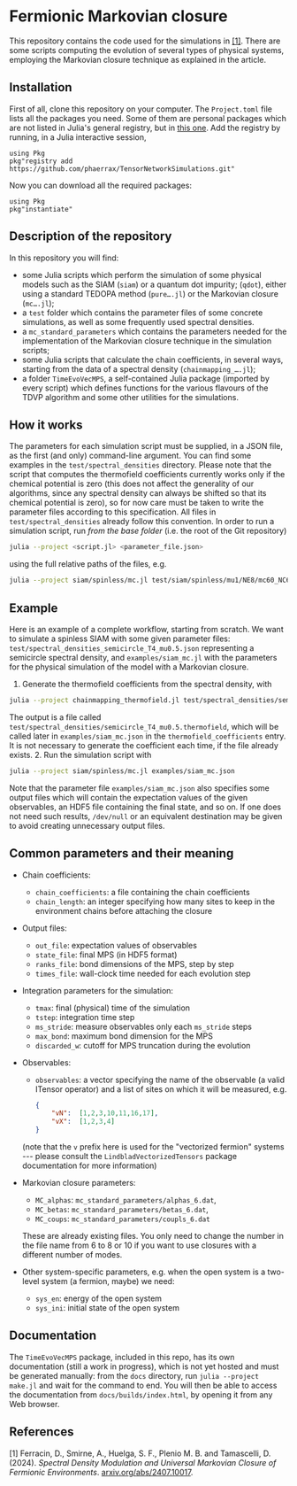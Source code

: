 # Fermionic Markovian closure

This repository contains the code used for the simulations in [[1]](#1).
There are some scripts computing the evolution of several types of physical
systems, employing the Markovian closure technique as explained in the article.

## Installation

First of all, clone this repository on your computer.
The `Project.toml` file lists all the packages you need.
Some of them are personal packages which are not listed in Julia's general
registry, but in [this
one](https://github.com/phaerrax/TensorNetworkSimulations).
Add the registry by running, in a Julia interactive session,

```julia-repl
using Pkg
pkg"registry add https://github.com/phaerrax/TensorNetworkSimulations.git"
```

Now you can download all the required packages:

```julia-repl
using Pkg
pkg"instantiate"
```

## Description of the repository

In this repository you will find:

* some Julia scripts which perform the simulation of some physical models such
  as the SIAM (`siam`) or a quantum dot impurity; (`qdot`), either using a
  standard TEDOPA method (`pure….jl`) or the Markovian closure (`mc….jl`);
* a `test` folder which contains the parameter files of some concrete
  simulations, as well as some frequently used spectral densities.
* a `mc_standard_parameters` which contains the parameters needed for the
  implementation of the Markovian closure technique in the simulation scripts;
* some Julia scripts that calculate the chain coefficients, in several ways,
  starting from the data of a spectral density (`chainmapping_….jl`);
* a folder `TimeEvoVecMPS`, a self-contained Julia package (imported by every
  script) which defines functions for the various flavours of the TDVP algorithm
  and some other utilities for the simulations.

## How it works

The parameters for each simulation script must be supplied, in a JSON file, as
the first (and only) command-line argument. You can find some examples in the
`test/spectral_densities` directory. Please note that the script that computes
the thermofield coefficients currently works only if the chemical potential is
zero (this does not affect the generality of our algorithms, since any spectral
density can always be shifted so that its chemical potential is zero), so for
now care must be taken to write the parameter files according to this
specification. All files in `test/spectral_densities` already follow this
convention.
In order to run a simulation script, run *from the base folder* (i.e. the root
of the Git repository)

```bash
julia --project <script.jl> <parameter_file.json>
```

using the full relative paths of the files, e.g.

```bash
julia --project siam/spinless/mc.jl test/siam/spinless/mu1/NE8/mc60_NC6.json
```

## Example

Here is an example of a complete workflow, starting from scratch.
We want to simulate a spinless SIAM with some given parameter files:
`test/spectral_densities_semicircle_T4_mu0.5.json` representing a semicircle
spectral density, and `examples/siam_mc.jl` with the parameters for the
physical simulation of the model with a Markovian closure.

1. Generate the thermofield coefficients from the spectral density, with

  ```bash
  julia --project chainmapping_thermofield.jl test/spectral_densities/semicircle_T4_mu0.5.json
  ```

  The output is a file called
  `test/spectral_densities/semicircle_T4_mu0.5.thermofield`, which will be called
  later in `examples/siam_mc.json` in the `thermofield_coefficients` entry.
  It is not necessary to generate the coefficient each time, if the file already
  exists.
2. Run the simulation script with

  ```bash
  julia --project siam/spinless/mc.jl examples/siam_mc.json
  ```

  Note that the parameter file `examples/siam_mc.json` also specifies some
  output files which will contain the expectation values of the given
  observables, an HDF5 file containing the final state, and so on.
  If one does not need such results, `/dev/null` or an equivalent destination
  may be given to avoid creating unnecessary output files.

## Common parameters and their meaning

* Chain coefficients:

    - `chain_coefficients`: a file containing the chain coefficients
    - `chain_length`: an integer specifying how many sites to keep in the
      environment chains before attaching the closure

* Output files:

    - `out_file`: expectation values of observables
    - `state_file`: final MPS (in HDF5 format)
    - `ranks_file`: bond dimensions of the MPS, step by step
    - `times_file`: wall-clock time needed for each evolution step

* Integration parameters for the simulation:

    - `tmax`: final (physical) time of the simulation
    - `tstep`: integration time step
    - `ms_stride`: measure observables only each `ms_stride` steps
    - `max_bond`: maximum bond dimension for the MPS
    - `discarded_w`: cutoff for MPS truncation during the evolution

* Observables:

    - `observables`: a vector specifying the name of the observable (a valid
    ITensor operator) and a list of sites on which it will be measured, e.g.

        ```json
        {
            "vN":  [1,2,3,10,11,16,17],
            "vX":  [1,2,3,4]
        }
        ```

    (note that the `v` prefix here is used for the "vectorized fermion" systems
    --- please consult the `LindbladVectorizedTensors` package documentation for
    more information)

* Markovian closure parameters:

    - `MC_alphas`: `mc_standard_parameters/alphas_6.dat`,
    - `MC_betas`: `mc_standard_parameters/betas_6.dat`,
    - `MC_coups`: `mc_standard_parameters/coupls_6.dat`

    These are already existing files. You only need to change the number in the
    file name from 6 to 8 or 10 if you want to use closures with a different
    number of modes.

* Other system-specific parameters, e.g. when the open system is a two-level
system (a fermion, maybe) we need:

    - `sys_en`: energy of the open system
    - `sys_ini`: initial state of the open system

## Documentation

The `TimeEvoVecMPS` package, included in this repo, has its own documentation
(still a work in progress), which is not yet hosted and must be generated
manually: from the `docs` directory, run `julia --project make.jl` and wait for
the command to end.
You will then be able to access the documentation from `docs/builds/index.html`,
by opening it from any Web browser.

## References

<a id="1">[1]</a>
Ferracin, D., Smirne, A., Huelga, S. F., Plenio M. B. and Tamascelli, D. (2024).
_Spectral Density Modulation and Universal Markovian Closure of Fermionic
Environments_. [arxiv.org/abs/2407.10017](https://arxiv.org/abs/2407.10017).
